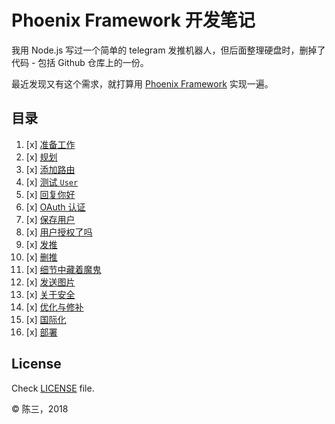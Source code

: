 # Phoenix Framework 开发笔记

我用 Node.js 写过一个简单的 telegram 发推机器人，但后面整理硬盘时，删掉了代码 - 包括 Github 仓库上的一份。

最近发现又有这个需求，就打算用 [Phoenix Framework](https://github.com/phoenixframework/phoenix) 实现一遍。

## 目录

1. [x] [准备工作](notes/ready-go.md)
2. [x] [规划](notes/plan.md)
3. [x] [添加路由](notes/add-routes.md)
4. [x] [测试 `User`](notes/user-test.md)
5. [x] [回复你好](notes/reply.md)
6. [x] [OAuth 认证](notes/twitter-oauth.md)
7. [x] [保存用户](notes/save-user.md)
8. [x] [用户授权了吗](notes/who-is-that.md)
9. [x] [发推](notes/send-tweet.md)
10. [x] [删推](notes/delete-tweet.md)
11. [x] [细节中藏着魔鬼](notes/demon-in-details.md)
12. [x] [发送图片](notes/tweet-photo.md)
13. [x] [关于安全](notes/security.md)
14. [x] [优化与修补](notes/optimize-and-fix.md)
15. [x] [国际化](notes/i18n.md)
16. [x] [部署](notes/deploy.md)

## License

Check [LICENSE](https://github.com/chenxsan/telegram-bot-for-twitter/blob/master/LICENSE) file.

&copy; 陈三，2018
